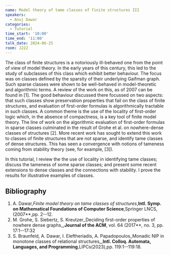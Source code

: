 ```yaml
---
name: Model theory of tame classes of finite structures III
speakers:
  - Anuj Dawar
categories:
  - Tutorial
time_start: '10:00'
time_end: '11:00'
talk_date: 2024-06-25
room: J222
---
```


The class of finite structures is a notoriously ill-behaved one from the point of view of model theory.  In the early years of this century, this led to the study of subclasses of this class which exhibit better behaviour.  The focus was on classes defined by the sparsity of their underlying Gaifman graph.  Such sparse classes were shown to be well-behaved in model-theoretic and algorithmic terms.  A review of the work on this, as of 2007 can be found in [1].  The good behaviour discussed there focussed on two aspects: that such classes show preservation properties that fail on the class of finite structures, and evaluation of first-order formulas is algorithmically tractable in such classes.   A common theme is the use of the locality of first-order logic which, in the absence of compactness, is a key tool of finite model theory.  The line of work on the algorithmic evaluation of first-order formulas in sparse classes culminated in the result of Grohe et al. on nowhere-dense classes of structures [2].  More recent work has sought to extend this work to classes of finite structures that are not sparse, and identify tame classes of dense structures.  This has seen a convergence with notions of tameness coming from stability theory (see, for example, [3]).

In this tutorial, I review the the use of locality in identifying tame classes; discuss the tameness of some sparse classes; and present some recent extensions to dense classes and the connections with stability.  I prove the results for illustrative examples of classes.


## Bibliography

1. A. Dawar,_Finite model theory on tame classes of structures_,**Intl. Symp. on Mathematical Foundations of Computer Science**,Springer LNCS,(2007**,pp. 2--12.
2. M. Grohe, S. Siebertz, S. Kreutzer_Deciding first-order properties of nowhere dense graphs_,**Journal of the ACM**,  vol. 64 (2017**, no. 3, pp. 17:1--17:32
3.  S. Braunfeld, A. Dawar, I. Eleftheriadis, A. Papadopoulos_Monadic NIP in monotone classes of relational structures_,**Intl. Colloq. Automata, Languages, and Programming**,LIPCs(2023),pp. 119:1--119:18.







